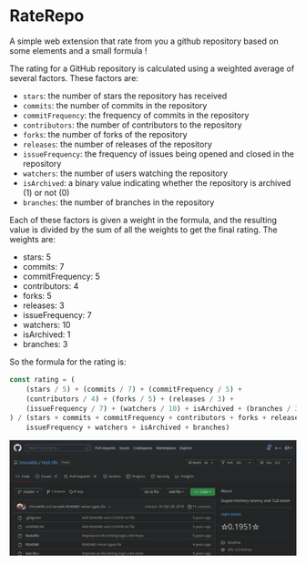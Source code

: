 # RateRepo

A simple web extension that rate from you a github repository based on some elements and a small formula !

The rating for a GitHub repository is calculated using a weighted average of several factors. These factors are:

- `stars`: the number of stars the repository has received
- `commits`: the number of commits in the repository
- `commitFrequency`: the frequency of commits in the repository
- `contributors`: the number of contributors to the repository
- `forks`: the number of forks of the repository
- `releases`: the number of releases of the repository
- `issueFrequency`: the frequency of issues being opened and closed in the repository
- `watchers`: the number of users watching the repository
- `isArchived`: a binary value indicating whether the repository is archived (1) or not (0)
- `branches`: the number of branches in the repository

Each of these factors is given a weight in the formula, and the resulting value is divided by the sum of all the weights to get the final rating. The weights are:

- stars: 5
- commits: 7
- commitFrequency: 5
- contributors: 4
- forks: 5
- releases: 3
- issueFrequency: 7
- watchers: 10
- isArchived: 1
- branches: 3

So the formula for the rating is:

```javascript
const rating = (
    (stars / 5) + (commits / 7) + (commitFrequency / 5) +
    (contributors / 4) + (forks / 5) + (releases / 3) +
    (issueFrequency / 7) + (watchers / 10) + isArchived + (branches / 3)
) / (stars + commits + commitFrequency + contributors + forks + releases +
    issueFrequency + watchers + isArchived + branches)
```

![screen](./screen.png)

